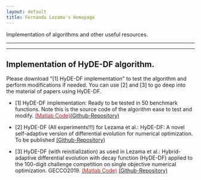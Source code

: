 ```yaml
---
layout: default
title: Fernando Lezama's Homepage
---
```


Implementation of algorithms and other useful resources.

---

---

## Implementation of HyDE-DF algorithm.

Please download "[1] HyDE-DF implementation" to test the algorithm and perform modifications if needed. You can use [2] and [3] to go deep into the material of papers using HyDE-DF.

* [1] HyDE-DF implementation: Ready to be tested in 50 benchmark functions. Note this is the source code of the algorithm ease to test and modify. [<span style="color:#C31D1D;">(Matlab Code)</span>](code/HyDEDF_SWEVO2019.rar)[(Github-Repository)](https://github.com/fernandolezama/HyDEDF_Source)

* [2] HyDE-DF (All experiments!!!) for Lezama et al.: HyDE-DF: A novel self-adaptive version of differential evolution for numerical optimization. To be published
[(Github-Repository)](https://github.com/fernandolezama/HyDE-DF_SWEVO2019_Experiments)

* [3] HyDE-DF (with reinitialization) as used in Lezama et al.: Hybrid-adaptive differential evolution with decay function (HyDE-DF) applied to the 100-digit challenge competition on single objective numerical optimization. GECCO2019. [<span style="color:#C31D1D;">(Matlab Code)</span>](code/100-Digits-93Score-master.rar) [(Github-Repository)](https://github.com/fernandolezama/100-Digit-HyDEDF-93Digits)



